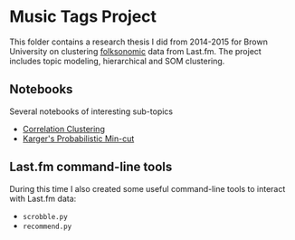 # Music Tags Project
This folder contains a research thesis I did from 2014-2015 for Brown University on clustering [folksonomic](http://en.wikipedia.org/wiki/Folksonomy) data from Last.fm. The project includes topic modeling, hierarchical and SOM clustering.

## Notebooks
Several notebooks of interesting sub-topics
- [Correlation Clustering](http://nbviewer.jupyter.org/github/henrywallace/genre-clustering/blob/master/correlation_clustering.ipynb)
- [Karger's Probabilistic Min-cut](http://nbviewer.jupyter.org/github/henrywallace/genre-clustering/blob/master/minimum-cuts.ipynb)

## Last.fm command-line tools
During this time I also created some useful command-line tools to interact with Last.fm data:

- `scrobble.py`
- `recommend.py`
